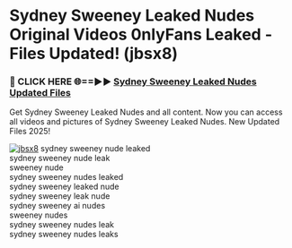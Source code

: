 # Sydney Sweeney Leaked Nudes Original Videos 0nlyFans Leaked - Files Updated! (jbsx8)

<h3>🔴 CLICK HERE 🌐==►► <a href="https://tinyurl.com/yc6ubb5a" rel="nofollow">Sydney Sweeney Leaked Nudes Updated Files</a></h3>

Get Sydney Sweeney Leaked Nudes and all content. Now you can access all videos and pictures of Sydney Sweeney Leaked Nudes. New Updated Files 2025!

[![jbsx8](https://i.imgur.com/7eu0CRL.gif)](https://tinyurl.com/yc6ubb5a)
sydney sweeney nude leaked<br>
sydney sweeney nude leak<br>
sweeney nude<br>
sydney sweeney nudes leaked<br>
sydney sweeney leaked nude<br>
sydney sweeney leak nude<br>
sydney sweeney ai nudes<br>
sweeney nudes<br>
sydney sweeney nudes leak<br>
sydney sweeney nudes leaks